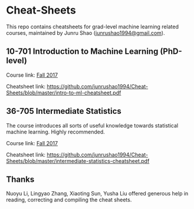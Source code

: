 # Cheat-Sheets

This repo contains cheatsheets for grad-level machine learning related courses, maintained by Junru Shao (<junrushao1994@gmail.com>).

## 10-701 Introduction to Machine Learning (PhD-level)
Course link: [Fall 2017](http://www.cs.cmu.edu/~10701/)

Cheatsheet link: <https://github.com/junrushao1994/Cheat-Sheets/blob/master/intro-to-ml-cheatsheet.pdf>

## 36-705 Intermediate Statistics
The course introduces all sorts of useful knowledge towards statistical machine learning. Highly recommended.

Course link: [Fall 2017](http://www.stat.cmu.edu/~siva/705/main.html)

Cheatsheet link: <https://github.com/junrushao1994/Cheat-Sheets/blob/master/intermediate-statistics-cheatsheet.pdf>

## Thanks
Nuoyu Li, Lingyao Zhang, Xiaoting Sun, Yusha Liu offered generous help in reading, correcting and compiling the cheat sheets.
